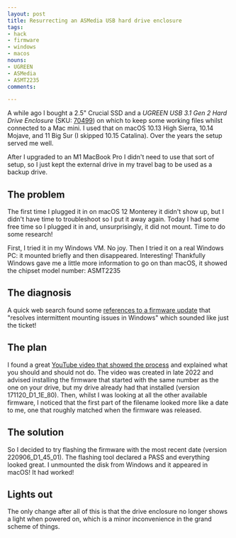```yaml
---
layout: post
title: Resurrecting an ASMedia USB hard drive enclosure
tags:
- hack
- firmware
- windows
- macos
nouns:
- UGREEN
- ASMedia
- ASMT2235
comments: 

---
```


A while ago I bought a 2.5" Crucial SSD and a _UGREEN USB 3.1 Gen 2 Hard Drive Enclosure_ (SKU: [70499](https://www.ugreen.com/collections/hard-drive-enclosure/products/usb-3-1-gen-2-hard-drive-enclosure)) on which to keep some working files whilst connected to a Mac mini. I used that on macOS 10.13 High Sierra, 10.14 Mojave, and 11 Big Sur (I skipped 10.15 Catalina). Over the years the setup served me well. 

After I upgraded to an M1 MacBook Pro I didn't need to use that sort of setup, so I just kept the external drive in my travel bag to be used as a backup drive.

## The problem

The first time I plugged it in on macOS 12 Monterey it didn't show up, but I didn't have time to troubleshoot so I put it away again. Today I had some free time so I plugged it in and, unsurprisingly, it did not mount. Time to do some research!

First, I tried it in my Windows VM. No joy. Then I tried it on a real Windows PC: it mounted briefly and then disappeared. Interesting! Thankfully Windows gave me a little more information to go on than macOS, it showed the chipset model number: ASMT2235

## The diagnosis

A quick web search found some [references to a firmware update](https://www.station-drivers.com/index.php/en/outils/Drivers/Asmedia/ASM-105x-115x-215x-(ASMT-xxxx)-Sata-USB-3.x-controllers/ASM2235-Sata-USB-3.1-controllers/ASMedia-ASM2235-SATA-USB-3.1-Firmware-Version-161102_D1_05_01/lang,en-gb/) that "resolves intermittent mounting issues in Windows" which sounded like just the ticket!

## The plan

I found a great [YouTube video that showed the process](https://www.youtube.com/watch?v=DOxrXnEwqJY) and explained what you should and should not do. The video was created in late 2022 and advised installing the firmware that started with the same number as the one on your drive, but my drive already had that installed (version 171120_D1_1E_80). Then, whilst I was looking at all the other available firmware, I noticed that the first part of the filename looked more like a date to me, one that roughly matched when the firmware was released. 

## The solution

So I decided to try flashing the firmware with the most recent date (version 220906_D1_45_01). The flashing tool declared a PASS and everything looked great. I unmounted the disk from Windows and it appeared in macOS! It had worked!

## Lights out

The only change after all of this is that the drive enclosure no longer shows a light when powered on, which is a minor inconvenience in the grand scheme of things.